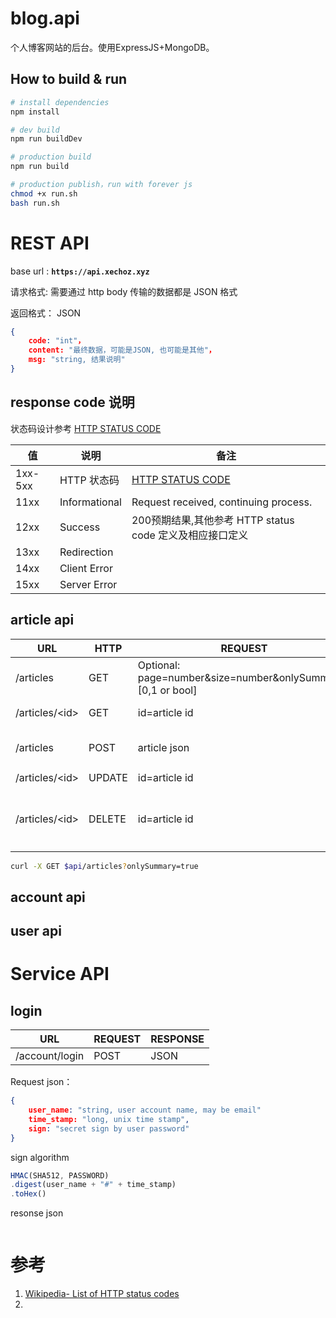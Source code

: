 # blog.api

个人博客网站的后台。使用ExpressJS+MongoDB。

## How to build & run

```bash
# install dependencies
npm install

# dev build
npm run buildDev

# production build
npm run build

# production publish，run with forever js
chmod +x run.sh
bash run.sh
```


# REST API 

base url : **`https://api.xechoz.xyz`**

请求格式: 需要通过 http body 传输的数据都是 JSON 格式

返回格式： JSON

```json
{
    code: "int"， 
    content: "最终数据，可能是JSON, 也可能是其他"， 
    msg: "string, 结果说明"
}
```

## response code 说明 

状态码设计参考 [HTTP STATUS CODE](https://en.wikipedia.org/wiki/List_of_HTTP_status_codes)

|值|说明|备注|
|----|----|--|
|1xx-5xx|HTTP 状态码|[HTTP STATUS CODE](https://en.wikipedia.org/wiki/List_of_HTTP_status_codes)|
|11xx|Informational|Request received, continuing process.|
|12xx|Success|200预期结果,其他参考 HTTP status code 定义及相应接口定义|
|13xx|Redirection||
|14xx| Client Error||
|15xx|Server Error||

## article api
|URL|HTTP|REQUEST|RESPONSE|DESCRIPTION|
|---|---|---|---|---|
|/articles|GET|Optional: page=number&size=number&onlySummary=[0,1 or bool]|article list|获取文章列表|
|/articles/\<id>|GET|id=article id|article object|获取某篇文章|
|/articles|POST|article json|created article object|添加一篇文章|
|/articles/\<id>|UPDATE|id=article id||更新文章|
|/articles/\<id>|DELETE|id=article id||删除文章。后台设置删除标识，实际数据还在|

```bash
curl -X GET $api/articles?onlySummary=true 
```
## account api

## user api

# Service API 

## login

|URL|REQUEST|RESPONSE|
|--|--|--|
|/account/login|POST|JSON|

Request json：
```json
{
    user_name: "string, user account name, may be email"
    time_stamp: "long, unix time stamp",
    sign: "secret sign by user password"
}
```

sign algorithm

```javascript
HMAC(SHA512, PASSWORD)
.digest(user_name + "#" + time_stamp)
.toHex()
```

resonse json 
```json
```

# 参考 

1. [Wikipedia- List of HTTP status codes](https://en.wikipedia.org/wiki/List_of_HTTP_status_codes)
2. []()